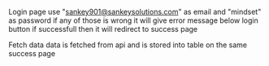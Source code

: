 Login page 
  use "sankey901@sankeysolutions.com" as email and "mindset" as password 
  if any of those is wrong it will give error message below login button
  if successfull then it will redirect to success page

Fetch data
  data is fetched from api and is stored into table on the same success page

